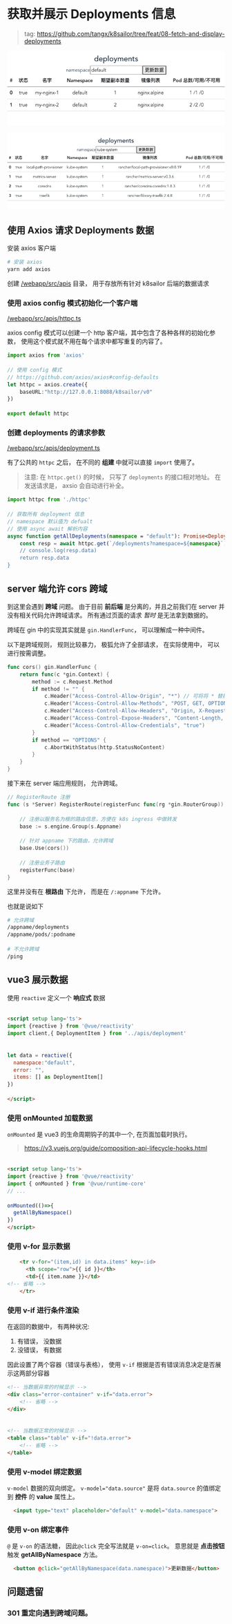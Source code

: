 # 获取并展示 Deployments 信息

> tag: https://github.com/tangx/k8sailor/tree/feat/08-fetch-and-display-deployments


![display-deployments.png](/docs/assets/img/08/display-deployments.png)

![display-deployments-kube-system.png](/docs/assets/img/08/display-deployments-kube-system.png)

## 使用 Axios 请求 Deployments 数据

安装 axios 客户端

```bash
# 安装 axios
yarn add axios
```

创建 [/webapp/src/apis](/webapp/src/apis) 目录， 用于存放所有针对 k8sailor 后端的数据请求

### 使用 axios config 模式初始化一个客户端

[/webapp/src/apis/httpc.ts](/webapp/src/apis/httpc.ts)

axios config 模式可以创建一个 http 客户端，其中包含了各种各样的初始化参数， 使用这个模式就不用在每个请求中都写重复的内容了。


```ts
import axios from 'axios'

// 使用 config 模式
// https://github.com/axios/axios#config-defaults
let httpc = axios.create({
    baseURL:"http://127.0.0.1:8088/k8sailor/v0"
})

export default httpc
```

### 创建 deployments 的请求参数

[/webapp/src/apis/deployment.ts](/webapp/src/apis/deployment.ts)

有了公共的 `httpc` 之后， 在不同的 **组建** 中就可以直接 `import` 使用了。

> 注意: 在 `httpc.get()` 的时候， 只写了 `deployments` 的接口相对地址。 在发送请求是， axsio 会自动进行补全。

```ts
import httpc from './httpc'

// 获取所有 deployment 信息
// namespace 默认值为 defualt
// 使用 async await 解析内容
async function getAllDeployments(namespace = "default"): Promise<Deployment>{
    const resp = await httpc.get(`/deployments?namespace=${namespace}`)
    // console.log(resp.data)
    return resp.data
}
```

## server 端允许 cors 跨域

到这里会遇到 **跨域** 问题。 由于目前 **前后端** 是分离的，并且之前我们在 server 并没有相关代码允许跨域请求。 所有通过页面的请求 *暂时* 是无法拿到数据的。


跨域在 gin 中的实现其实就是 `gin.HandlerFunc`， 可以理解成一种中间件。

以下是跨域规则， 规则比较暴力， 极狐允许了全部请求， 在实际使用中， 可以进行按需调整。

```go
func cors() gin.HandlerFunc {
	return func(c *gin.Context) {
		method := c.Request.Method
		if method != "" {
			c.Header("Access-Control-Allow-Origin", "*") // 可将将 * 替换为指定的域名
			c.Header("Access-Control-Allow-Methods", "POST, GET, OPTIONS, PUT, DELETE, UPDATE")
			c.Header("Access-Control-Allow-Headers", "Origin, X-Requested-With, Content-Type, Accept, Authorization,X-Token")
			c.Header("Access-Control-Expose-Headers", "Content-Length, Access-Control-Allow-Origin, Access-Control-Allow-Headers, Cache-Control, Content-Language, Content-Type")
			c.Header("Access-Control-Allow-Credentials", "true")
		}
		if method == "OPTIONS" {
			c.AbortWithStatus(http.StatusNoContent)
		}
	}
}
```

接下来在 server 端应用规则， 允许跨域。

```go
// RegisterRoute 注册
func (s *Server) RegisterRoute(registerFunc func(rg *gin.RouterGroup)) {

	// 注册以服务名为根的路由信息，方便在 k8s ingress 中做转发
	base := s.engine.Group(s.Appname)

	// 针对 appname 下的路由，允许跨域
	base.Use(cors())

	// 注册业务子路由
	registerFunc(base)
}
```

这里并没有在 **根路由** 下允许， 而是在 `/:appname` 下允许。 

也就是说如下

```bash
# 允许跨域
/appname/deployments   
/appname/pods/:podname  

# 不允许跨域
/ping
```

## vue3 展示数据

使用 `reactive` 定义一个 **响应式** 数据

```html

<script setup lang='ts'>
import {reactive } from '@vue/reactivity'
import client,{ DeploymentItem } from '../apis/deployment'


let data = reactive({
  namespace:"default",
  error: "",
  items: [] as DeploymentItem[]
})

</script>
```

### 使用 onMounted 加载数据

`onMounted` 是 vue3 的生命周期钩子的其中一个, 在页面加载时执行。

> https://v3.vuejs.org/guide/composition-api-lifecycle-hooks.html

```html

<script setup lang='ts'>
import {reactive } from '@vue/reactivity'
import { onMounted } from '@vue/runtime-core'
// ...

onMounted(()=>{
  getAllByNamespace()
})
</script>
```

### 使用 v-for 显示数据

```html
    <tr v-for="(item,id) in data.items" key=:id>
      <th scope="row">{{ id }}</th>
      <td>{{ item.name }}</td>
<!-- 省略 -->
    </tr>
```
### 使用 v-if 进行条件渲染

在返回的数据中， 有两种状况:

1. 有错误， 没数据
2. 没错误， 有数据

因此设置了两个容器（错误与表格）， 使用 `v-if` 根据是否有错误消息决定是否展示这两部分容器

```html
<!-- 当数据异常的时候显示 -->
<div class="error-container" v-if="data.error">
    <!-- 省略 -->
</div>


<!-- 当数据正常的时候显示 -->
<table class="table" v-if="!data.error">
    <!-- 省略 -->
</table>
```

### 使用 v-model 绑定数据 

`v-model` 数据的双向绑定。
`v-model="data.source"` 是将 `data.source` 的值绑定到 **控件** 的 **value** 属性上。


```html
  <input type="text" placeholder="default" v-model="data.namespace">
```

### 使用 v-on 绑定事件

`@` 是 `v-on` 的语法糖， 因此`@click` 完全写法就是 `v-on=click`。 意思就是 **点击按钮** 触发 **getAllByNamespace** 方法。

```html
  <button @click="getAllByNamespace(data.namespace)">更新数据</button>
```

## 问题遗留

### 301 重定向遇到跨域问题。